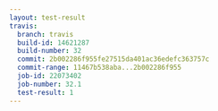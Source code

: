 ```yaml
---
layout: test-result
travis:
  branch: travis
  build-id: 14621287
  build-number: 32
  commit: 2b002286f955fe27515da401ac36edefc363757c
  commit-range: 11467b538aba...2b002286f955
  job-id: 22073402
  job-number: 32.1
  test-result: 1
---
```

